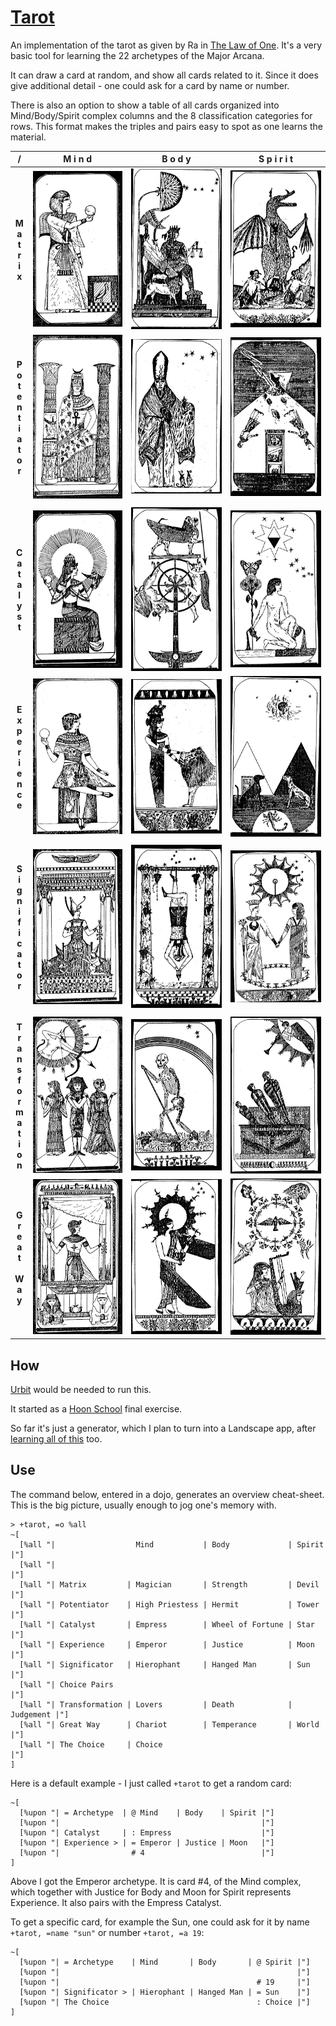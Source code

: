# [Tarot](https://www.lawofone.info/images)

An implementation of the tarot as given by Ra
in [The Law of One](https://www.lawofone.info).
It's a very basic tool for learning the 22 archetypes of the Major Arcana.

It can draw a card at random, and show all cards related to it.
Since it does give additional detail -
one could ask for a card by name or number.

There is also an option to show a table of all cards
organized into Mind/Body/Spirit complex columns
and the 8 classification categories for rows.
This format makes the triples and pairs easy to spot
as one learns the material.

|                                          /                                          |        M i n d         |         B o d y         |       S p i r i t       |
| :---------------------------------------------------------------------------------: | :--------------------: | :---------------------: | :---------------------: |
|                         **M<br/>a<br/>t<br/>r<br/>i<br/>x**                         | ![](images/card-1.jpg) | ![](images/card-8.jpg)  | ![](images/card-15.jpg) |
|          **P<br/>o<br/>t<br/>e<br/>n<br/>t<br/>i<br/>a<br/>t<br/>o<br/>r**          | ![](images/card-2.jpg) | ![](images/card-9.jpg)  | ![](images/card-16.jpg) |
|                                                                                     |                        |                         |                         |
|                   **C<br/>a<br/>t<br/>a<br/>l<br/>y<br/>s<br/>t**                   | ![](images/card-3.jpg) | ![](images/card-10.jpg) | ![](images/card-17.jpg) |
|             **E<br/>x<br/>p<br/>e<br/>r<br/>i<br/>e<br/>n<br/>c<br/>e**             | ![](images/card-4.jpg) | ![](images/card-11.jpg) | ![](images/card-18.jpg) |
|                                                                                     |                        |                         |                         |
|       **S<br/>i<br/>g<br/>n<br/>i<br/>f<br/>i<br/>c<br/>a<br/>t<br/>o<br/>r**       | ![](images/card-5.jpg) | ![](images/card-12.jpg) | ![](images/card-19.jpg) |
|                                                                                     |                        |                         |                         |
| **T<br/>r<br/>a<br/>n<br/>s<br/>f<br/>o<br/>r<br/>m<br/>a<br/>t<br/>i<br/>o<br/>n** | ![](images/card-6.jpg) | ![](images/card-13.jpg) | ![](images/card-20.jpg) |
|                **G<br/>r<br/>e<br/>a<br/>t<br/><br/>W<br/>a<br/>y**                 | ![](images/card-7.jpg) | ![](images/card-14.jpg) | ![](images/card-21.jpg) |

## How

[Urbit](https://urbit.org/) would be needed to run this.

It started as a [Hoon School](https://hooniversity.org) final exercise.

So far it's just a generator, which I plan to turn into a Landscape app,
after [learning all of this](https://github.com/timlucmiptev/gall-guide) too.

## Use

The command below, entered in a dojo, generates an overview cheat-sheet.
This is the big picture, usually enough to jog one's memory with.

```
> +tarot, =o %all
~[
  [%all "|                  Mind           | Body             | Spirit    |"]
  [%all "|                                                                |"]
  [%all "| Matrix         | Magician       | Strength         | Devil     |"]
  [%all "| Potentiator    | High Priestess | Hermit           | Tower     |"]
  [%all "| Catalyst       | Empress        | Wheel of Fortune | Star      |"]
  [%all "| Experience     | Emperor        | Justice          | Moon      |"]
  [%all "| Significator   | Hierophant     | Hanged Man       | Sun       |"]
  [%all "| Choice Pairs                                                   |"]
  [%all "| Transformation | Lovers         | Death            | Judgement |"]
  [%all "| Great Way      | Chariot        | Temperance       | World     |"]
  [%all "| The Choice     | Choice                                        |"]
]
```

Here is a default example - I just called `+tarot` to get a random card:

```
~[
  [%upon "| = Archetype  | @ Mind    | Body    | Spirit |"]
  [%upon "|                                             |"]
  [%upon "| Catalyst     | : Empress                    |"]
  [%upon "| Experience > | = Emperor | Justice | Moon   |"]
  [%upon "|                # 4                          |"]
]
```

Above I got the Emperor archetype. It is card #4, of the Mind complex,
which together with Justice for Body and Moon for Spirit represents Experience.
It also pairs with the Empress Catalyst.

To get a specific card, for example the Sun, one could ask for it by name
`+tarot, =name "sun"` or number `+tarot, =a 19`:

```
~[
  [%upon "| = Archetype    | Mind       | Body       | @ Spirit |"]
  [%upon "|                                                     |"]
  [%upon "|                                            # 19     |"]
  [%upon "| Significator > | Hierophant | Hanged Man | = Sun    |"]
  [%upon "| The Choice                                 : Choice |"]
]
```
